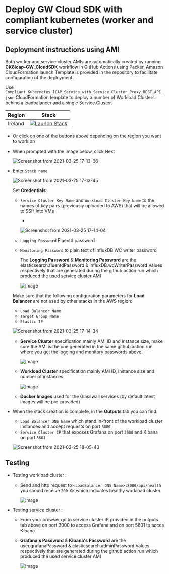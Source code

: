 # Deploy GW Cloud SDK with compliant kubernetes (worker and service cluster)

## Deployment instructions using AMI

Both worker and service cluster AMIs are automatically created by running **CK8icap-GW_CloudSDK** workflow in GitHub Actions using Packer.
Amazon CloudFormation launch Template is provided  in the repository to facilitate configuration of the deployment.

Use `Compliant_Kubernetes_ICAP_Service_with_Service_Cluster_Proxy_REST_API.json` CloudFormation template to deploy a number of Workload Clusters behind a loadbalancer and a single Service Cluster.

| Region | Stack |
| --- | --- |
| Ireland | [![Launch Stack](https://s3.amazonaws.com/cloudformation-examples/cloudformation-launch-stack.png)](https://console.aws.amazon.com/cloudformation/home?region=eu-west-1#/stacks/new?stackName=compliant-k8s-stack&templateURL=https://cf-templates-compliant-k8s-eu-west-1.s3-eu-west-1.amazonaws.com/Compliant_Kubernetes_ICAP_Service_with_Service_Cluster_Proxy_REST_API.json) |

* Or click on one of the buttons above depending on the region you want to work on
* When prompted with the image below, click Next

  ![Screenshot from 2021-03-25 17-13-06](https://user-images.githubusercontent.com/7603614/112506566-2fb20380-8d8e-11eb-9476-909cc8a751ed.png)

* Enter `Stack name`

  ![Screenshot from 2021-03-25 17-13-45](https://user-images.githubusercontent.com/7603614/112506657-45bfc400-8d8e-11eb-91a9-59e3c0b558ef.png)

  Set **Credentials**:

  * `Service Cluster Key Name` and `Workload Cluster Key Name` to the names of key pairs (previously uploaded to AWS) that will be allowed to SSH into VMs

    * 

    ![Screenshot from 2021-03-25 17-14-04](https://user-images.githubusercontent.com/7603614/112506741-55d7a380-8d8e-11eb-8627-8427d194eeed.png)

  * `Logging Password`  Fluentd password

  * `Monitoring Password` to plain text of InfluxDB WC writer password

    The **Logging Password** & **Monitoring Password** are the elasticsearch.fluentdPassword & influxDB.wcWriterPassword Values respectively that are generated during the github action run which produced the used service cluster AMI

    ![image](https://user-images.githubusercontent.com/58347752/115334524-d75aff80-a19b-11eb-94da-6784912c8b0a.png)

    

  Make sure that the following configuration parameters for **Load Balancer** are not used by other stacks in the AWS region:

  * `Load Balancer Name`
  * `Target Group Name`
  * `Elastic IP`

  ![Screenshot from 2021-03-25 17-14-34](https://user-images.githubusercontent.com/7603614/112506814-66881980-8d8e-11eb-9658-1a75fc15e043.png)

  

  * **Service Cluster** specification mainly AMI ID and Instance size, make sure the AMI is the one generated in the same github action run where you get the logging and monitory passwords above.

    ![image](https://user-images.githubusercontent.com/58347752/115334763-3de01d80-a19c-11eb-9b90-c51201b81b29.png)

  * **Workload Cluster** specification mainly AMI ID, Instance size and number of instances.

    ![image](https://user-images.githubusercontent.com/58347752/115334920-88619a00-a19c-11eb-9ca6-a0de8f8855e1.png)

  * **Docker Images** used for the Glasswall services (by default latest images will be pre-provided)

* When the stack creation is complete, in the **Outputs** tab you can find:
  * `Load Balancer DNS Name` which stand in-front of the workload cluster instances and accept requests on port `8080`
  * `Service Cluster IP`  that exposes Grafana on port `3000` and Kibana on port `5601`

  ![Screenshot from 2021-03-25 18-05-43](https://user-images.githubusercontent.com/7603614/112513618-ced9f980-8d94-11eb-9559-61cee07e7a93.png)



## Testing

* Testing workload cluster :

  * Send and http request to `<LoadBalancer DNS Name>:8080/api/health`  you should receive `200 OK` which indicates healthy workload cluster 

    ![image](https://user-images.githubusercontent.com/58347752/115336433-877e3780-a19f-11eb-81b7-0ce2b0e70faa.png)

* Testing service cluster :

  * From your browser go to service cluster IP provided in the outputs tab above on port 3000 to access Grafana and on port 5601 to acces Kibana

  * **Grafana's Password** & **Kibana's Password** are the user.grafanaPassword & elasticsearch.adminPassword Values respectively that are generated during the github action run which produced the used service cluster AMI

    ![image](https://user-images.githubusercontent.com/58347752/115337642-a4b40580-a1a1-11eb-9fd3-d13246de3f54.png)